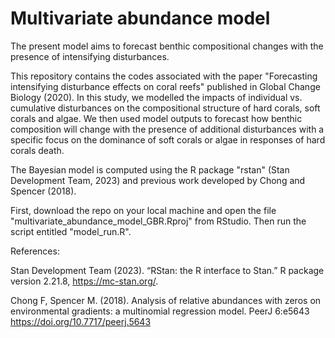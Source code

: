 # Multivariate abundance model

The present model aims to forecast benthic compositional changes with the presence of intensifying disturbances. 

This repository contains the codes associated with the paper "Forecasting intensifying disturbance effects on coral reefs" published in Global Change Biology (2020). In this study, we modelled the impacts of individual vs. cumulative disturbances on the compositional structure of hard corals, soft corals and algae. We then used model outputs to forecast how benthic composition will change with the presence of additional disturbances with a specific focus on the dominance of soft corals or algae in responses of hard corals death. 

The Bayesian model is computed using the R package "rstan" (Stan Development Team, 2023) and previous work developed by Chong and Spencer (2018).  

First, download the repo on your local machine and open the file "multivariate_abundance_model_GBR.Rproj" from RStudio. Then run the script entitled "model_run.R".

References: 

Stan Development Team (2023). “RStan: the R interface to Stan.” R package version 2.21.8, https://mc-stan.org/.

Chong F, Spencer M. (2018). Analysis of relative abundances with zeros on environmental gradients: a multinomial regression model. PeerJ 6:e5643 https://doi.org/10.7717/peerj.5643
